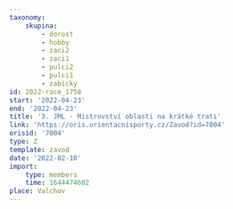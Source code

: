 ```yaml
---
taxonomy:
    skupina:
        - dorost
        - hobby
        - zaci2
        - zaci1
        - pulci2
        - pulci1
        - zabicky
id: 2022-race_1758
start: '2022-04-23'
end: '2022-04-23'
title: '3. JML - Mistrovství oblasti na krátké trati'
link: 'https://oris.orientacnisporty.cz/Zavod?id=7004'
orisid: '7004'
type: Z
template: zavod
date: '2022-02-10'
import:
    type: members
    time: 1644474602
place: Valchov
---
```


